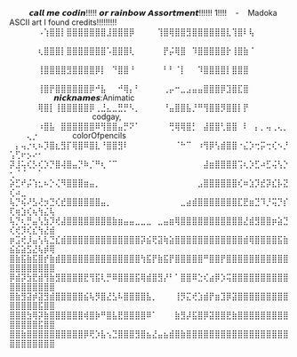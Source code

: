 ‎ ‎ ‎ ‎ ‎ ‎ ‎ ‎ ‎ 𝙘𝙖𝙡𝙡 𝙢𝙚 𝙘𝙤𝙙𝙞𝙣!!!!! 𝙤𝙧 𝙧𝙖𝙞𝙣𝙗𝙤𝙬 𝘼𝙨𝙨𝙤𝙧𝙩𝙢𝙚𝙣𝙩!!!!!! 1!!!!
‎ ‎ ‎ -‎ ‎ ‎ ‎ ‎ Madoka ASCII art I found credits!!!!!!!!! 
⠀⠀⠀⠀⠀⠠⢱⣿⣿⡇⣿⣿⣿⣿⣿⣿⣿⣸⣿⣿⣿⡿⠀⠀⠀⠀⢹⣿⢿⣿⣿⣻⣿⣿⣿⣿⣿⣿⣇⢹⣿⠇⢧⠀⠀⠀⠀⠀⠀⠀⠀⠀⠀
⠀⠀⠀⠀⠀⢆⣿⣿⣿⡇⣿⣿⣿⣿⣿⣿⣿⠡⣿⣿⣿⢇⠀⠀⠀⠀⠀⡟⡬⢿⣿⠀⠹⣿⣿⣿⣿⣿⡗⢸⣿⣷⠈⠀⠀⠀⠀⠀⠀⠀⠀⠀⠀⠀⠀⠀⠀
⠀⠀⠀⠀⠀⢸⣿⣿⣿⣿⣻⣿⣿⣿⣿⡿⡇⠀⠙⣿⣿⠘⠀⠀⠀⠀⠀⠃⠃⠈⡇⠀⠀⠹⣿⣿⣿⣿⡇⣿⣿⣿⠀‎ ‎ ‎ ‎ ‎ ‎ ‎ ‎ ‎ ‎ ‎ ‎ ‎ ‎ ‎ ‎ ⠀⠀⠀⠀⠀⠀⠀⠀⠀⠀⠀⠀⠀⠀
⠀⠀⠀⠀⠀⢸⣿⡟⣿⣿⣿⣿⣿⣿⡿⠚⣧⠀⠀⠚⢿⡄⠃⠀⠀⠀⠀⢀⡤⠒⣀⣠⣤⣤⣿⣿⣿⡿⣹⣿⣏⣿⠀⠀⠀⠀⠀⠀⠀⠀⠀⠀⠀⠀⠀⠀‎ ‎ ‎ ‎ ‎ 𝙣𝙞𝙘𝙠𝙣𝙖𝙢𝙚𝙨:Animatic⠀
⠀⠀⠀⠀⠀⢿⣿⡇⢸⣿⣿⣿⣿⣿⡿⢀⣘⣄⣀⣛⡛⠣⡀⠀⠀⠀⠀⠘⣤⣿⣿⣧⡘⠛⢻⣿⣿⡻⣿⣿⡇⡟⠀⠀‎ ‎ ‎ ‎ ‎ ‎ ‎ ‎ ‎ ‎ ‎ ⠀⠀⠀⠀⠀⠀⠀⠀⠀⠀⠀⠀⠀‎ ‎ ‎ ‎ codgay,
⠀⠀⠀⠀⠀⠰⣿⣧⠀⣿⣿⣿⣿⣿⣿⠿⢻⣿⣿⣤⡛⠝⠁⠀⠀⠀⠀⠀⢛⢿⢿⣿⡃⠀⣼⣿⣿⢃⣿⣿⠀⠇⠀⡄⡀⢤⢀⢄⡀⠀⠀⠀⢄⡐⠀⠀⠀‎ ‎ ‎‎ ‎ ‎ ‎ ‎ ‎ ‎colorOfpencils
⠀⡄⢤⡐⢆⠦⡹⣿⣆⣻⡏⢿⣿⠿⣿⣇⠘⣿⣿⣻⠇⠀⠀⠀⠀⠀⠀⠀⠀⠈⠓⠉⠀⠰⢻⡿⢣⣾⣿⣿⠐⣌⡱⢒⡭⢒⢎⠢⡘⢡⢋⠖⡢⠔⠂⠀⠀
⡽⣸⢥⢎⡣⢎⡱⡙⣿⢼⣿⣤⡙⠷⡈⠛⢆⠈⠉⠀⠀⠀⠀⠀⠀⠀⠀⠀⠀⠀⠀⠀⠀⠀⣼⣶⣿⣿⣿⣿⢩⢆⡱⣋⠴⣋⢬⢣⡑⢂⠈⠈⠀⠀⠁⠀⠀
⡵⣋⠞⡬⢱⣂⠦⡑⢌⠻⣿⣿⣿⣶⣤⡀⠀⠀⠀⠀⠀⠀⠀⠀⠀⠀⠀⠀⠀⠀⠀⠀⠀⣠⣿⣿⣿⣿⣿⣿⢎⠶⣱⡹⣞⡽⣎⡧⣝⢎⠴⣀⠀⠀⠀⠀⠀
⢧⡙⢮⠜⣣⢜⡲⣙⢎⣞⣿⣿⣿⣿⣿⣿⣤⡀⠀⠀⠀⠀⠀⠀⠀⠀⠀⠀⠀⠀⣀⣴⣾⣿⣿⣿⣿⣿⣿⣿⣏⣟⣶⣙⠹⡘⢭⡙⡎⢏⢶⣱⢎⢦⢳⣌⢧
⢧⡙⢆⡛⣤⢣⣳⡹⢞⣼⣿⣿⣿⣿⣿⣿⣿⣿⣷⣶⣤⣤⣀⣀⣀⠀⣀⣤⣶⢿⣿⣿⣿⣿⣿⣿⣿⣿⣿⣿⣿⣜⣾⣻⣿⣿⡶⣵⣙⢎⢞⡹⢎⣎⢳⣜⣾
⡶⣩⢞⡸⣤⢣⢧⣙⣎⣾⣿⣿⣿⣿⣿⣿⣿⣿⣿⣿⣿⣿⣿⡽⣮⢟⣽⢷⣵⣿⣿⣿⣿⣿⣿⣿⣿⣿⣿⣿⣿⣾⢿⣿⣿⣿⣿⣯⣷⣮⣮⣵⣫⣜⢧⡾⢿
⣿⣷⣯⣷⣯⣿⡞⣷⣾⣿⣿⣿⣿⣿⣿⣿⣿⣿⣿⣿⣿⣿⣿⢳⣯⡟⣷⣯⡟⣿⣿⣿⣿⣿⠛⣿⣿⡟⣿⣿⣿⣿⣿⣿⣿⣿⣿⣿⣿⣿⣿⣿⣿⣿⣿⣿⣿
⡿⣾⡽⣳⣟⣾⢻⣷⣻⣿⣿⣿⣿⣟⢻⣯⢇⡛⠿⣿⣿⣿⣯⢿⣾⣿⣻⡜⠃⠁⣿⣿⠿⣑⢎⣴⡿⡱⢭⣿⣿⣿⣿⣿⣿⣿⣿⣿⣿⣿⣿⣿⣿⣿⣿⣿⣿
⣿⣷⣻⣽⡾⣽⣻⣾⣿⣿⣿⣿⣿⣮⢧⡻⣿⣜⣣⠧⣿⣿⣿⣿⣧⡀⠀⠀⠀⢸⡻⣍⢞⣱⣾⡟⣶⣹⡿⣽⣿⣿⣿⣿⣿⣿⣿⣿⣿⣿⣿⣿⣿⣿⣯⣿⣿
⣿⣿⣿⣳⢿⡽⣷⣿⣿⣿⣿⣿⣿⢾⣿⡷⠛⣿⣧⣟⣿⣿⣿⣿⠿⠁⠀⠀⠀⣷⣻⡼⣯⣿⡿⣽⣿⣿⣟⣷⣿⣿⣿⣿⣿⣿⣿⣿⣿⣿⣿⣿⣿⣿⣯⣿⣿
⣿⣿⣷⣿⣿⣿⣿⣿⣿⣿⣿⣿⣿⡿⢟⡱⣧⢢⣙⣿⣿⣿⣻⣿⣦⣜⣤⣦⣾⣿⣷⣿⣿⣿⣿⣿⣿⣿⣿⣿⣿⣿⣿⣿⣿⣿⣿⣿⣿⣿⣿⣿⣿⣿⣿⣿⣿
